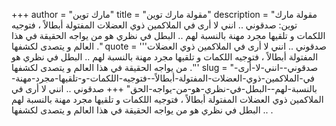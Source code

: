 +++
author = "مارك توين"
title = "مقولة مارك توين"
description = "مقولة مارك توين: صدقوني .. انني لا أرى في الملاكمين ذوي العضلات المفتولة أبطالاً ، فتوجيه اللكمات و تلقيها مجرد مهنة بالنسبة لهم .. البطل في نظري هو من يواجه الحقيقة في هذا العالم و يتصدى لكشفها ."
quote = '''صدقوني .. انني لا أرى في الملاكمين ذوي العضلات المفتولة أبطالاً ، فتوجيه اللكمات و تلقيها مجرد مهنة بالنسبة لهم .. البطل في نظري هو من يواجه الحقيقة في هذا العالم و يتصدى لكشفها .''' 
slug = "صدقوني--انني-لا-أرى-في-الملاكمين-ذوي-العضلات-المفتولة-أبطالاً--فتوجيه-اللكمات-و-تلقيها-مجرد-مهنة-بالنسبة-لهم--البطل-في-نظري-هو-من-يواجه-الحق"
+++
صدقوني .. انني لا أرى في الملاكمين ذوي العضلات المفتولة أبطالاً ، فتوجيه اللكمات و تلقيها مجرد مهنة بالنسبة لهم .. البطل في نظري هو من يواجه الحقيقة في هذا العالم و يتصدى لكشفها .
